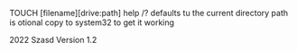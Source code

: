 TOUCH [filename][drive:path]
  help  /?
defaults tu the current directory
path is otional
copy to system32 to get it working

2022 Szasd Version 1.2
